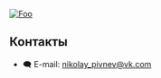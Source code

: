 [![Foo](https://img.shields.io/badge/ПОДПИСАТЬСЯ-Nuvoton%20Arm%20CortexM0%20MCUs-brightgreen.svg?style=social&logo=vk&color=red)](https://vk.com/club217558848) 

## Контакты  
* :left_speech_bubble: E-mail:  nikolay_pivnev@vk.com   


